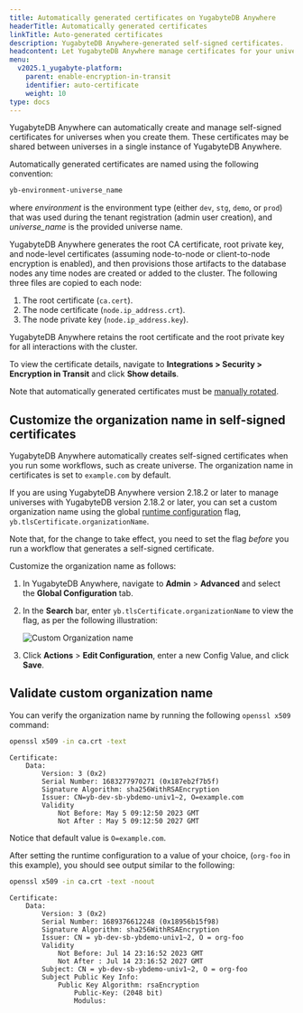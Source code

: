 ```yaml
---
title: Automatically generated certificates on YugabyteDB Anywhere
headerTitle: Automatically generated certificates
linkTitle: Auto-generated certificates
description: YugabyteDB Anywhere-generated self-signed certificates.
headcontent: Let YugabyteDB Anywhere manage certificates for your universe
menu:
  v2025.1_yugabyte-platform:
    parent: enable-encryption-in-transit
    identifier: auto-certificate
    weight: 10
type: docs
---
```


YugabyteDB Anywhere can automatically create and manage self-signed certificates for universes when you create them. These certificates may be shared between universes in a single instance of YugabyteDB Anywhere.

Automatically generated certificates are named using the following convention:

```sh
yb-environment-universe_name
```

where _environment_ is the environment type (either `dev`, `stg`, `demo`, or `prod`) that was used during the tenant registration (admin user creation), and _universe_name_ is the provided universe name.

YugabyteDB Anywhere generates the root CA certificate, root private key, and node-level certificates (assuming node-to-node or client-to-node encryption is enabled), and then provisions those artifacts to the database nodes any time nodes are created or added to the cluster. The following three files are copied to each node:

1. The root certificate (`ca.cert`).
1. The node certificate (`node.ip_address.crt`).
1. The node private key (`node.ip_address.key`).

YugabyteDB Anywhere retains the root certificate and the root private key for all interactions with the cluster.

To view the certificate details, navigate to **Integrations > Security > Encryption in Transit** and click **Show details**.

Note that automatically generated certificates must be [manually rotated](../rotate-certificates/).

## Customize the organization name in self-signed certificates

YugabyteDB Anywhere automatically creates self-signed certificates when you run some workflows, such as create universe. The organization name in certificates is set to `example.com` by default.

If you are using YugabyteDB Anywhere version 2.18.2 or later to manage universes with YugabyteDB version 2.18.2 or later, you can set a custom organization name using the global [runtime configuration](../../../administer-yugabyte-platform/manage-runtime-config/) flag, `yb.tlsCertificate.organizationName`.

Note that, for the change to take effect, you need to set the flag _before_ you run a workflow that generates a self-signed certificate.

Customize the organization name as follows:

1. In YugabyteDB Anywhere, navigate to **Admin** > **Advanced** and select the **Global Configuration** tab.
1. In the **Search** bar, enter `yb.tlsCertificate.organizationName` to view the flag, as per the following illustration:

    ![Custom Organization name](/images/yp/encryption-in-transit/custom-org-name.png)

1. Click **Actions** > **Edit Configuration**, enter a new Config Value, and click **Save**.

## Validate custom organization name

You can verify the organization name by running the following `openssl x509` command:

```sh
openssl x509 -in ca.crt -text
```

```output {hl_lines=[6]}
Certificate:
    Data:
        Version: 3 (0x2)
        Serial Number: 1683277970271 (0x187eb2f7b5f)
        Signature Algorithm: sha256WithRSAEncryption
        Issuer: CN=yb-dev-sb-ybdemo-univ1~2, O=example.com
        Validity
            Not Before: May 5 09:12:50 2023 GMT
            Not After : May 5 09:12:50 2027 GMT
```

Notice that default value is `O=example.com`.

After setting the runtime configuration to a value of your choice, (`org-foo` in this example), you should see output similar to the following:

```sh
openssl x509 -in ca.crt -text -noout
```

```output
Certificate:
    Data:
        Version: 3 (0x2)
        Serial Number: 1689376612248 (0x18956b15f98)
        Signature Algorithm: sha256WithRSAEncryption
        Issuer: CN = yb-dev-sb-ybdemo-univ1~2, O = org-foo
        Validity
            Not Before: Jul 14 23:16:52 2023 GMT
            Not After : Jul 14 23:16:52 2027 GMT
        Subject: CN = yb-dev-sb-ybdemo-univ1~2, O = org-foo
        Subject Public Key Info:
            Public Key Algorithm: rsaEncryption
                Public-Key: (2048 bit)
                Modulus:
```
